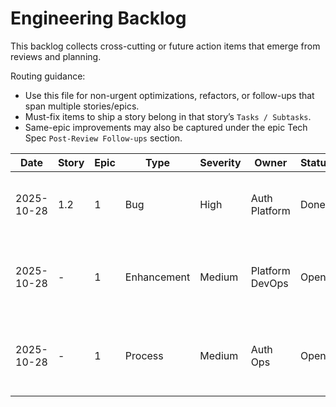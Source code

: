 # Engineering Backlog

This backlog collects cross-cutting or future action items that emerge from reviews and planning.

Routing guidance:

- Use this file for non-urgent optimizations, refactors, or follow-ups that span multiple stories/epics.
- Must-fix items to ship a story belong in that story’s `Tasks / Subtasks`.
- Same-epic improvements may also be captured under the epic Tech Spec `Post-Review Follow-ups` section.

| Date | Story | Epic | Type | Severity | Owner | Status | Notes |
| ---- | ----- | ---- | ---- | -------- | ----- | ------ | ----- |
| 2025-10-28 | 1.2 | 1 | Bug | High | Auth Platform | Done | Sanitized forwarded scope parameter before calling Better Auth so unauthorized scopes can't be minted (`src/routes/oauthRouter.ts`). |
| 2025-10-28 | - | 1 | Enhancement | Medium | Platform DevOps | Open | Wire the MCP compliance CLI into CI (staging + main) so regressions block deploys; reuse `pnpm mcp:compliance` with staging base URL. |
| 2025-10-28 | - | 1 | Process | Medium | Auth Ops | Open | Draft an MCP onboarding runbook (env vars, compliance steps, rollback guidance) for operators ahead of the next epic rollout. |
